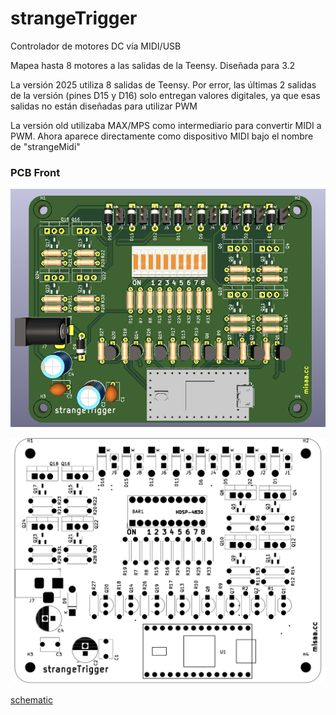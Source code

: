 # strangeTrigger

Controlador de motores DC vía MIDI/USB

Mapea hasta 8 motores a las salidas de la Teensy. Diseñada para 3.2

La versión 2025 utiliza 8 salidas de Teensy. Por error, las últimas 2 salidas de la versión (pines D15 y D16) solo entregan valores digitales, ya que esas salidas no están diseñadas para utilizar PWM

La versión old utilizaba MAX/MPS como intermediario para convertir MIDI a PWM. Ahora aparece directamente como dispositivo MIDI bajo el nombre de "strangeMidi"

### PCB Front

![](./front.png)

![](./layout.png)

[schematic](./strangeTrig_sch.pdf)


